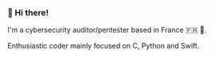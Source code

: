 ### 👋 Hi there!

<!--
**nillyr/nillyr** is a ✨ _special_ ✨ repository because its `README.md` (this file) appears on your GitHub profile.

Here are some ideas to get you started:

- 🔭 I’m currently working on ...
- 🌱 I’m currently learning ...
- 👯 I’m looking to collaborate on ...
- 🤔 I’m looking for help with ...
- 💬 Ask me about ...
- 📫 How to reach me: ...
- 😄 Pronouns: ...
- ⚡ Fun fact: ...
-->

I'm a cybersecurity auditor/pentester based in France 🇫🇷 🥖. 

Enthusiastic coder mainly focused on C, Python and Swift.

<!-- 
[![GitHub Streak](https://github-readme-streak-stats.herokuapp.com/?user=nillyr&theme=dark&background=000000)](https://git.io/streak-stats)
-->
